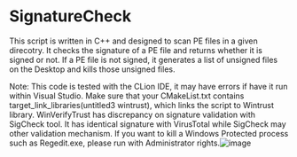 # SignatureCheck
This script is written in C++ and designed to scan PE files in a given direcotry. It checks the signature of a PE file and returns whether it is signed or not. 
If a PE file is not signed, it generates a list of unsigned files on the Desktop and kills those unsigned files. 

Note:
This code is tested with the CLion IDE, it may have errors if have it run within Visual Studio. 
Make sure that your CMakeList.txt contains target_link_libraries(untitled3 wintrust), which links the script to Wintrust library.
WinVerifyTrust has discrepancy on signature validation with SigCheck tool. It has identical signature with VirusTotal while SigCheck may other validation mechanism.
If you want to kill a Windows Protected process such as Regedit.exe, please run with Administrator rights.![image](https://user-images.githubusercontent.com/130023984/236266207-8bc31f98-561c-4bc1-9ebd-37e173161500.png)

